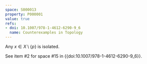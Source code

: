 ```yaml
---
space: S000013
property: P000001
value: true
refs:
- doi: 10.1007/978-1-4612-6290-9_6
  name: Counterexamples in Topology
---
```


Any $x \in X \setminus \{p\}$ is isolated.

See item #2 for space #15 in {{doi:10.1007/978-1-4612-6290-9_6}}.
